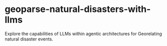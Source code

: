 # geoparse-natural-disasters-with-llms
Explore the capabilities of LLMs within agentic architectures for Georelating natural disaster events.

